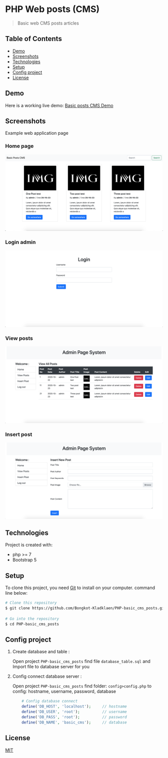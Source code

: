 # PHP Web posts  (CMS)
>Basic web CMS posts articles

## Table of Contents
  - [Demo](#demo)
  - [Screenshots](#screenshots)
  - [Technologies](#technologies)
  - [Setup](#setup)
  - [Config project](#config-project)
  - [License](#license)

## Demo
Here is a working live demo: [Basic posts CMS Demo](https://whispering-wave-41519.herokuapp.com/)
## Screenshots
Example web application page
### Home page
![](sceenshots/home.png)
### Login admin
![](sceenshots/login.png)
### View posts
![](sceenshots/viewpost.png)
### Insert post
![](sceenshots/insert.png)

## Technologies
Project is created with:
- php >= 7
- Bootstrap 5


## Setup
To clone this project, you need [Git](https://git-scm.com) to install on your computer. command line below:

```zsh
# Clone this repository
$ git clone https://github.com/Bongkot-Kladklaen/PHP-basic_cms_posts.git

# Go into the repository
$ cd PHP-basic_cms_posts
```
## Config project
1. Create database and table :

    Open project `PHP-basic_cms_posts` find file `database_table.sql` and Import file to database server for you
2. Config connect database server : 

    Open project `PHP-basic_cms_posts` find folder: `config>config.php` to config: hostname, username, password, database
 
    ```php
        # Config database connect
        define('DB_HOST', 'localhost');     // hostname
        define('DB_USER', 'root');          // username
        define('DB_PASS', 'root');          // password
        define('DB_NAME', 'basic_cms');     // database
    ```

## License
[MIT](https://choosealicense.com/licenses/mit/)